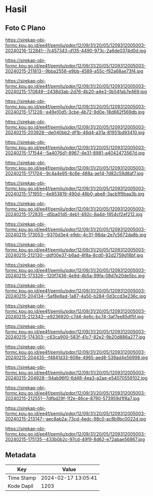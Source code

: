 # Hasil

## Foto C Plano

https://sirekap-obj-formc.kpu.go.id/ee4f/pemilu/pdpr/12/09/31/20/05/1209312005003-20240216-122841--7c457343-d135-4490-973c-2a6de0374d0d.jpg

https://sirekap-obj-formc.kpu.go.id/ee4f/pemilu/pdpr/12/09/31/20/05/1209312005003-20240215-211813--9bba2558-e9bb-4589-a55c-f92a68ae73f4.jpg

https://sirekap-obj-formc.kpu.go.id/ee4f/pemilu/pdpr/12/09/31/20/05/1209312005003-20240215-170849--2438d3ab-2d76-4b20-a4e3-0b54fab7e469.jpg

https://sirekap-obj-formc.kpu.go.id/ee4f/pemilu/pdpr/12/09/31/20/05/1209312005003-20240215-171226--e49e10d5-3cbe-4b72-9d0e-18d662f569db.jpg

https://sirekap-obj-formc.kpu.go.id/ee4f/pemilu/pdpr/12/09/31/20/05/1209312005003-20240215-203928--de040bb2-df1b-46d4-a31a-81951bd93410.jpg

https://sirekap-obj-formc.kpu.go.id/ee4f/pemilu/pdpr/12/09/31/20/05/1209312005003-20240215-171544--5a4076d1-8967-4e31-8981-a4042473567d.jpg

https://sirekap-obj-formc.kpu.go.id/ee4f/pemilu/pdpr/12/09/31/20/05/1209312005003-20240215-171704--9c4a4e95-8c6e-488a-ae14-7d82c59d8af7.jpg

https://sirekap-obj-formc.kpu.go.id/ee4f/pemilu/pdpr/12/09/31/20/05/1209312005003-20240215-171955--4e853819-490d-46b0-abe8-3acb1f9baa3b.jpg

https://sirekap-obj-formc.kpu.go.id/ee4f/pemilu/pdpr/12/09/31/20/05/1209312005003-20240215-172835--d5ba01d5-4eb1-492c-8a4d-1954cf2ef212.jpg

https://sirekap-obj-formc.kpu.go.id/ee4f/pemilu/pdpr/12/09/31/20/05/1209312005003-20240215-173053--9370d3e4-e9dc-4c31-98da-2e7c5672da8b.jpg

https://sirekap-obj-formc.kpu.go.id/ee4f/pemilu/pdpr/12/09/31/20/05/1209312005003-20240215-212130--ddf00e37-b6ad-4f8a-8cd0-82d2759d18bf.jpg

https://sirekap-obj-formc.kpu.go.id/ee4f/pemilu/pdpr/12/09/31/20/05/1209312005003-20240215-173326--120f7436-4e9d-4b5a-99fa-08d7e20de5bc.jpg

https://sirekap-obj-formc.kpu.go.id/ee4f/pemilu/pdpr/12/09/31/20/05/1209312005003-20240215-204134--5af8e8ad-1a87-4a50-b284-0d3ccd3e236c.jpg

https://sirekap-obj-formc.kpu.go.id/ee4f/pemilu/pdpr/12/09/31/20/05/1209312005003-20240215-212343--e9236920-c7d4-4e6c-bc74-3af7ee85df5f.jpg

https://sirekap-obj-formc.kpu.go.id/ee4f/pemilu/pdpr/12/09/31/20/05/1209312005003-20240215-174303--c63ca900-583f-41c7-82e2-9b20d886a277.jpg

https://sirekap-obj-formc.kpu.go.id/ee4f/pemilu/pdpr/12/09/31/20/05/1209312005003-20240215-204435--f4841d33-608e-4965-aed8-539ad4e56998.jpg

https://sirekap-obj-formc.kpu.go.id/ee4f/pemilu/pdpr/12/09/31/20/05/1209312005003-20240215-204928--94ab96f0-6d48-4ea3-a2ae-e54070559102.jpg

https://sirekap-obj-formc.kpu.go.id/ee4f/pemilu/pdpr/12/09/31/20/05/1209312005003-20240215-212551--7dfbd29f-1f2e-46ce-8790-573959d1f8a7.jpg

https://sirekap-obj-formc.kpu.go.id/ee4f/pemilu/pdpr/12/09/31/20/05/1209312005003-20240215-213147--aec8ab2a-73cd-4edc-98c0-ac8b9bc0022d.jpg

https://sirekap-obj-formc.kpu.go.id/ee4f/pemilu/pdpr/12/09/31/20/05/1209312005003-20240215-175135--433b0b2c-97cd-49f9-8d62-e72abae56867.jpg


## Metadata

| Key        | Value               |
| ---------- | ------------------- |
| Time Stamp | 2024-02-17 13:05:41 |
| Kode Dapil | 1203                |



